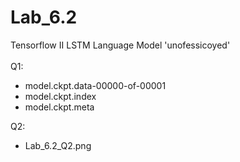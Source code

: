 # Lab_6.2
Tensorflow II LSTM Language Model 'unofessicoyed' <br/><br/>
Q1:<br/> 
- model.ckpt.data-00000-of-00001 <br/>
- model.ckpt.index <br/>
- model.ckpt.meta <br/>
 
Q2: <br/>
- Lab_6.2_Q2.png
